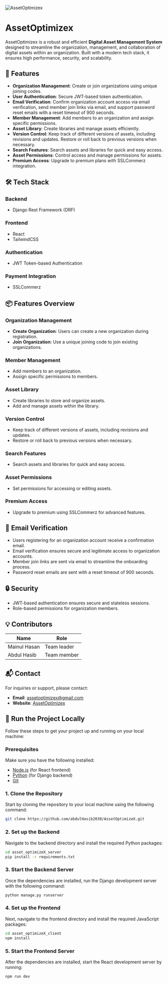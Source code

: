 ![AssetOptimizex](https://i.ibb.co.com/ccvTTmN6/Screenshot-2025-02-05-155218.png)
# AssetOptimizex

AssetOptimizex is a robust and efficient **Digital Asset Management System** designed to streamline the organization, management, and collaboration of digital assets within an organization. Built with a modern tech stack, it ensures high performance, security, and scalability.


## 🌟 Features

- **Organization Management**: Create or join organizations using unique joining codes.
- **User Authentication**: Secure JWT-based token authentication.
- **Email Verification**:  Confirm organization account access via email verification, send member join links via email, and support password reset emails with a reset timeout of 900 seconds.
- **Member Management**: Add members to an organization and assign specific permissions.
- **Asset Library**: Create libraries and manage assets efficiently.
- **Version Control**: Keep track of different versions of assets, including revisions and updates. Restore or roll back to previous versions when necessary.
- **Search Features**: Search assets and libraries for quick and easy access.
- **Asset Permissions**: Control access and manage permissions for assets.
- **Premium Access**: Upgrade to premium plans with SSLCommerz integration.


## 🛠️ Tech Stack

### **Backend**
- Django Rest Framework (DRF)

### **Frontend**
- React
- TailwindCSS

### **Authentication**
- JWT Token-based Authentication

### **Payment Integration**
- SSLCommerz


## 📦 Features Overview

### **Organization Management**
- **Create Organization**: Users can create a new organization during registration.
- **Join Organization**: Use a unique joining code to join existing organizations.

### **Member Management**
- Add members to an organization.
- Assign specific permissions to members.

### **Asset Library**
- Create libraries to store and organize assets.
- Add and manage assets within the library.

### **Version Control**
- Keep track of different versions of assets, including revisions and updates.
- Restore or roll back to previous versions when necessary.

### **Search Features**
- Search assets and libraries for quick and easy access.

### **Asset Permissions**
- Set permissions for accessing or editing assets.

### **Premium Access**
- Upgrade to premium using SSLCommerz for advanced features.


## 📧 Email Verification
- Users registering for an organization account receive a confirmation email.
- Email verification ensures secure and legitimate access to organization accounts.
- Member join links are sent via email to streamline the onboarding process.
- Password reset emails are sent with a reset timeout of 900 seconds.


## 🔒 Security
- JWT-based authentication ensures secure and stateless sessions.
- Role-based permissions for organization members.



## 💡 Contributors

| Name           | Role           |
|----------------|----------------|
| Mainul Hasan   | Team leader    |
| Abdul Hasib    | Team member    |


## 📬 Contact
For inquiries or support, please contact:
- **Email**: assetoptimizex@gmail.com
- **Website**: [AssetOptimizex](https://assetoptimizex.netlify.app/home)

## 🚀 Run the Project Locally

Follow these steps to get your project up and running on your local machine:

### Prerequisites

Make sure you have the following installed:
- [Node.js](https://nodejs.org/) (for React frontend)
- [Python](https://www.python.org/) (for Django backend)
- [Git](https://git-scm.com/)


### 1. Clone the Repository

Start by cloning the repository to your local machine using the following command:

```bash
git clone https://github.com/abdulHasib2030/AssetOptimizeX.git
```

### 2. Set up the Backend

Navigate to the backend directory and install the required Python packages:

```bash
cd asset_optimizeX_server
pip install -r requirements.txt
```

### 3. Start the Backend Server

Once the dependencies are installed, run the Django development server with the following command:

```bash
python manage.py runserver
```

### 4. Set up the Frontend

Next, navigate to the frontend directory and install the required JavaScript packages:

```bash
cd asset_optimizeX_client
npm install
```

### 5. Start the Frontend Server

After the dependencies are installed, start the React development server by running:

```bash
npm run dev
```


